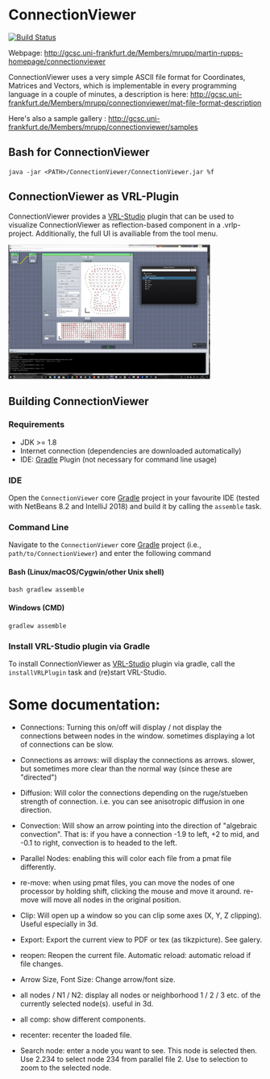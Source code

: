 ConnectionViewer
===============================

[![Build Status](https://travis-ci.org/UG4/ConnectionViewer.svg?branch=master)](https://travis-ci.org/UG4/ConnectionViewer)

Webpage: http://gcsc.uni-frankfurt.de/Members/mrupp/martin-rupps-homepage/connectionviewer

ConnectionViewer uses a very simple ASCII file format for Coordinates, Matrices and Vectors, which is implementable in every programming language in a couple of minutes, a description is here: 
http://gcsc.uni-frankfurt.de/Members/mrupp/connectionviewer/mat-file-format-description
 
Here's also a sample gallery : http://gcsc.uni-frankfurt.de/Members/mrupp/connectionviewer/samples
## Bash for ConnectionViewer

	java -jar <PATH>/ConnectionViewer/ConnectionViewer.jar %f

## ConnectionViewer as VRL-Plugin

ConnectionViewer provides a [VRL-Studio](https://mihosoft.eu) plugin that can be used to visualize ConnectionViewer as reflection-based component in a .vrlp-project. Additionally, the full UI is availiable from the tool menu.

<img src="resources/img/connectionviewer-in-vrl.jpg" width="400px">

## Building ConnectionViewer

### Requirements

- JDK >= 1.8
- Internet connection (dependencies are downloaded automatically)
- IDE: [Gradle](http://www.gradle.org/) Plugin (not necessary for command line usage)

### IDE

Open the `ConnectionViewer` core [Gradle](http://www.gradle.org/) project in your favourite IDE (tested with NetBeans 8.2 and IntelliJ 2018) and build it
by calling the `assemble` task.

### Command Line

Navigate to the `ConnectionViewer` core [Gradle](http://www.gradle.org/) project (i.e., `path/to/ConnectionViewer`) and enter the following command

#### Bash (Linux/macOS/Cygwin/other Unix shell)

    bash gradlew assemble
    
#### Windows (CMD)

    gradlew assemble 
    
### Install VRL-Studio plugin via Gradle

To install ConnectionViewer as [VRL-Studio](https://vrl-studio.mihosoft.eu/) plugin via gradle, call the `installVRLPlugin` task and (re)start VRL-Studio.

# Some documentation:

- Connections: Turning this on/off will display / not display the connections between nodes in the window. sometimes displaying a lot of connections can be slow.

- Connections   as arrows: will display the connections as arrows. slower, but sometimes more clear than the normal way (since these are "directed")

- Diffusion: Will color the connections depending on the ruge/stueben strength of connection. i.e. you can see anisotropic diffusion in one direction.

- Convection: Will show an arrow pointing into the direction of "algebraic convection". That is: if you have a connection -1.9 to left, +2 to mid, and -0.1 to right, convection is to headed to the left.

- Parallel Nodes: enabling this will color each file from a pmat file differently.

- re-move: when using pmat files, you can move the nodes of one processor by holding shift, clicking the mouse and move it around. re-move will move all nodes in the original position.

- Clip: Will open up a window so you can clip some axes (X, Y, Z clipping). Useful especially in 3d.

- Export: Export the current view to PDF or tex (as tikzpicture). See galery.

- reopen: Reopen the current file. Automatic reload: automatic reload if file changes.

- Arrow Size, Font Size: Change arrow/font size.

- all nodes / N1 / N2: display all nodes or neighborhood 1 / 2 / 3 etc. of the currently selected node(s). useful in 3d.

- all comp: show different components. 

- recenter: recenter the loaded file.

- Search node: enter a node you want to see. This node is selected then. Use 2.234 to select node 234 from parallel file 2. Use to selection to zoom to the selected node.

